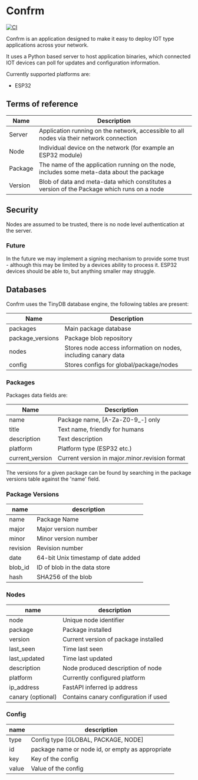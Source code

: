 # Confrm

[![CI](https://github.com/confrm/confrm/workflows/Confrm%20Test/Deploy/badge.svg)]()

Confrm is an application designed to make it easy to deploy IOT type applications across your network.

It uses a Python based server to host application binaries, which connected IOT devices can poll for updates and configuration information.

Currently supported platforms are:

* ESP32


## Terms of reference

|Name| Description|
|-|-|
|Server| Application running on the network, accessible to all nodes via their network connection |
|Node| Individual device on the network (for example an ESP32 module) |
|Package| The name of the application running on the node, includes some meta-data about the package |
|Version| Blob of data and meta-data which constitutes a version of the Package which runs on a node |


## Security

Nodes are assumed to be trusted, there is no node level authentication at the server.


### Future

In the future we may implement a signing mechanism to provide some trust - although this may be limited by a devices ability to process it. ESP32 devices should be able to, but anything smaller may struggle.


## Databases

Confrm uses the TinyDB database engine, the following tables are present:

|Name|Description|
|-|-|
|packages| Main package database|
|package\_versions| Package blob repository|
|nodes| Stores node access information on nodes, including canary data |
|config| Stores configs for global/package/nodes


### Packages

Packages data fields are:

|Name|Description|
|-|-|
|name| Package name, [A-Za-Z0-9_-] only|
|title|Text name, friendly for humans|
|description| Text description |
|platform| Platform type (ESP32 etc.)|
|current_version| Current version in major.minor.revision format |

The versions for a given package can be found by searching in the package versions table against the 'name' field.


### Package Versions

|name|description|
|-|-|
|name| Package Name |
|major| Major version number |
|minor| Minor version number |
|revision| Revision number |
|date| 64-bit Unix timestamp of date added |
|blob\_id| ID of blob in the data store |
|hash| SHA256 of the blob |


### Nodes

|name|description|
|-|-|
|node| Unique node identifier |
|package| Package installed |
|version| Current version of package installed |
|last\_seen| Time last seen |
|last\_updated| Time last updated |
|description| Node produced description of node |
|platform| Currently configured platform |
|ip\_address| FastAPI inferred ip address |
|canary (optional)| Contains canary configuration if used |


### Config

|name|description|
|-|-|
|type| Config type [GLOBAL, PACKAGE, NODE]|
|id| package name or node id, or empty as appropriate
|key| Key of the config
|value| Value of the config

